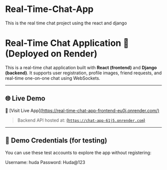 # Real-Time-Chat-App
This is the real time chat project using the react and django


# Real-Time Chat Application 💬 (Deployed on Render)

This is a real-time chat application built with **React (frontend)** and **Django (backend)**. It supports user registration, profile images, friend requests, and real-time one-on-one chat using WebSockets.

---

## 🌐 Live Demo

🔗 [Visit Live App][(https://real-time-chat-app-frontend-eu0j.onrender.com/)](https://real-time-chat-app-frontend-eu0j.onrender.com)

> Backend API hosted at: [(`https://chat-app-61j5.onrender.com`)](https://chat-app-61j5.onrender.com)

---

## 🔐 Demo Credentials (for testing)

You can use these test accounts to explore the app without registering:

Username: huda
Password: Huda@123

